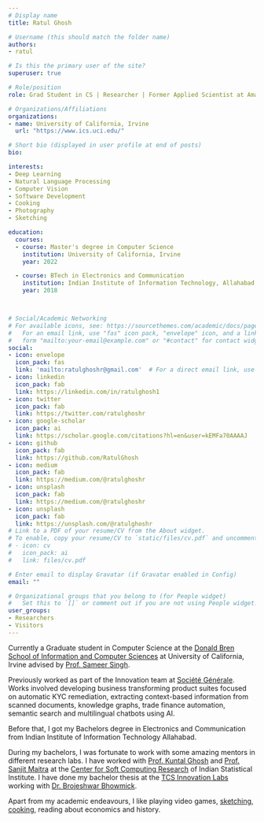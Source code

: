 ```yaml
---
# Display name
title: Ratul Ghosh

# Username (this should match the folder name)
authors:
- ratul

# Is this the primary user of the site?
superuser: true

# Role/position
role: Grad Student in CS | Researcher | Former Applied Scientist at Amazon & Société Générale

# Organizations/Affiliations
organizations:
- name: University of California, Irvine
  url: "https://www.ics.uci.edu/"

# Short bio (displayed in user profile at end of posts)
bio: 

interests:
- Deep Learning
- Natural Language Processing
- Computer Vision
- Software Development
- Cooking
- Photography
- Sketching

education:
  courses:
  - course: Master's degree in Computer Science
    institution: University of California, Irvine
    year: 2022

  - course: BTech in Electronics and Communication
    institution: Indian Institute of Information Technology, Allahabad
    year: 2018



# Social/Academic Networking
# For available icons, see: https://sourcethemes.com/academic/docs/page-builder/#icons
#   For an email link, use "fas" icon pack, "envelope" icon, and a link in the
#   form "mailto:your-email@example.com" or "#contact" for contact widget.
social:
- icon: envelope
  icon_pack: fas
  link: 'mailto:ratulghoshr@gmail.com'  # For a direct email link, use "mailto:test@example.org".
- icon: linkedin
  icon_pack: fab
  link: https://linkedin.com/in/ratulghosh1
- icon: twitter
  icon_pack: fab
  link: https://twitter.com/ratulghoshr
- icon: google-scholar
  icon_pack: ai
  link: https://scholar.google.com/citations?hl=en&user=kEMFa70AAAAJ
- icon: github
  icon_pack: fab
  link: https://github.com/RatulGhosh
- icon: medium
  icon_pack: fab
  link: https://medium.com/@ratulghoshr
- icon: unsplash
  icon_pack: fab
  link: https://medium.com/@ratulghoshr
- icon: unsplash
  icon_pack: fab
  link: https://unsplash.com/@ratulghoshr
# Link to a PDF of your resume/CV from the About widget.
# To enable, copy your resume/CV to `static/files/cv.pdf` and uncomment the lines below.
# - icon: cv
#   icon_pack: ai
#   link: files/cv.pdf

# Enter email to display Gravatar (if Gravatar enabled in Config)
email: ""

# Organizational groups that you belong to (for People widget)
#   Set this to `[]` or comment out if you are not using People widget.
user_groups:
- Researchers
- Visitors
---
```

Currently a Graduate student in Computer Science at the [Donald Bren School of Information and Computer Sciences](https://www.ics.uci.edu/) at University of California, Irvine advised by [Prof. Sameer Singh](http://sameersingh.org/group.html).

Previously worked as part of the Innovation team at [Société Générale](https://www.societegenerale.com/en/home). Works involved developing business transforming product suites focused on automatic KYC remediation, extracting context-based information from scanned documents, knowledge graphs, trade finance automation, semantic search and multilingual chatbots using AI.

Before that, I got my Bachelors degree in Electronics and Communication from Indian Institute of Information Technology Allahabad.

During my bachelors, I was fortunate to work with some amazing mentors in different research labs. I have worked with [Prof. Kuntal Ghosh](https://www.isical.ac.in/kuntal-ghosh) and [Prof. Sanjit Maitra](https://sites.google.com/view/sanjit-maitra/home?authuser=0) at the [Center for Soft Computing Research](https://www.isical.ac.in/~scc/) of Indian Statistical Institute. I have done my bachelor thesis at the [TCS Innovation Labs](https://www.tata.com/about-us/innovation) working with [Dr. Brojeshwar Bhowmick](https://scholar.google.com/citations?user=Eqf8NrEAAAAJ&hl=en).

Apart from my academic endeavours, I like playing video games, [sketching](https://sites.google.com/view/ratul-fun/drawing-painting?authuser=0), [cooking](https://sites.google.com/view/ratul-fun/cooking?authuser=0), reading about economics and history.
